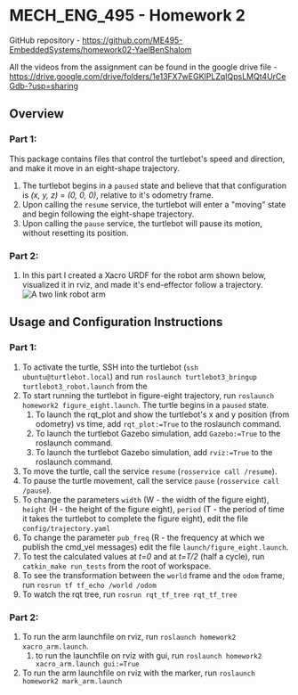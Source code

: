 # MECH_ENG_495 - Homework 2
GitHub repository - https://github.com/ME495-EmbeddedSystems/homework02-YaelBenShalom

All the videos from the assignment can be found in the google drive file - https://drive.google.com/drive/folders/1e13FX7wEGKIPLZqIQpsLMQt4UrCeGdb-?usp=sharing


## Overview

### Part 1:
This package contains files that control the turtlebot's speed and direction, and make it move in an eight-shape trajectory.
1. The turtlebot begins in a `paused` state and believe that that configuration is *(x, y, z)* = *(0, 0, 0)*, relative to it's odometry frame.
2. Upon calling the `resume` service, the turtlebot will enter a "moving" state and begin following the eight-shape trajectory.
3. Upon calling the `pause` service, the turtlebot will pause its motion, without resetting its position.

### Part 2:
1. In this part I created a Xacro URDF for the robot arm shown below, visualized it in rviz, and made it's end-effector follow a trajectory.
![A two link robot arm](https://github.com/ME495-EmbeddedSystems/homework02-YaelBenShalom/images/twolink.png)


## Usage and Configuration Instructions

### Part 1:

1. To activate the turtle, SSH into the turtlebot (`ssh ubuntu@turtlebot.local`) and run `roslaunch turtlebot3_bringup turtlebot3_robot.launch` from the 
2. To start running the turtlebot in figure-eight trajectory, run `roslaunch homework2 figure_eight.launch`. The turtle begins in a `paused` state.
    1. To launch the rqt_plot and show the turtlebot's x and y position (from odometry) vs time, add `rqt_plot:=True` to the roslaunch command.
    2. To launch the turtlebot Gazebo simulation, add `Gazebo:=True` to the roslaunch command.
    3. To launch the turtlebot Gazebo simulation, add `rviz:=True` to the roslaunch command.
3. To move the turtle, call the service `resume` (`rosservice call /resume`).
4. To pause the turtle movement, call the service `pause` (`rosservice call /pause`).
5. To change the parameters `width` (W - the width of the figure eight), `height` (H - the height of the figure eight), `period` (T - the period of time it takes the turtlebot to complete the figure eight), edit the file `config/trajectory.yaml`
6. To change the parameter `pub_freq` (R - the frequency at which we publish the cmd_vel messages) edit the file `launch/figure_eight.launch`.
7. To test the calculated values at *t=0* and at *t=T/2* (half a cycle), run `catkin_make run_tests` from the root of workspace.
8. To see the transformation between the `world` frame and the `odom` frame, run `rosrun tf tf_echo /world /odom`
9. To watch the rqt tree, run `rosrun rqt_tf_tree rqt_tf_tree`

### Part 2:

1. To run the arm launchfile on rviz, run `roslaunch homework2 xacro_arm.launch`.
    1. to run the launchfile on rviz with gui, run `roslaunch homework2 xacro_arm.launch gui:=True`
2. To run the arm launchfile on rviz with the marker, run `roslaunch homework2 mark_arm.launch`